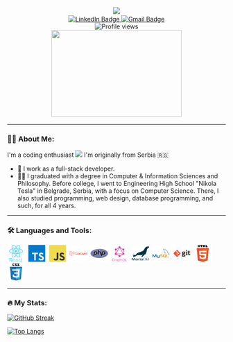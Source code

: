 <div id="header" align="center">
  <img src="https://media.giphy.com/media/MeJgB3yMMwIaHmKD4z/giphy.gif" width="100"/>
</div>
<div id="badges" align="center">
  <a href="https://www.linkedin.com/in/filipsegota/">
    <img src="https://img.shields.io/badge/LinkedIn-blue?logo=linkedin&logoColor=white&style=for-the-badge" alt="LinkedIn Badge">
  </a>
  <a href="mailto:segota.filip@gmail.com">
    <img src="https://img.shields.io/badge/Gmail-D14836?style=for-the-badge&logo=gmail&logoColor=white" alt="Gmail Badge">
  </a>
  <div>
    <img src="https://komarev.com/ghpvc/?username=FilipSegota&style=flat-square&color=blue" alt="Profile views"/>
  </div>
</div>
<div align="center">
  <img src="https://media.giphy.com/media/1GEATImIxEXVR79Dhk/giphy.gif" width="300" height="200"/>
</div>

---

### 👨‍💻 About Me: 
I'm a coding enthusiast <img src="https://media.giphy.com/media/WUlplcMpOCEmTGBtBW/giphy.gif" width="30"/> I'm originally from Serbia 🇷🇸
  - 🏢 I work as a full-stack developer.
  - 👨‍🎓 I graduated with a degree in Computer & Information Sciences and Philosophy. Before college, I went to Engineering High School "Nikola Tesla" in Belgrade, Serbia, with a focus on Computer Science. There, I also studied programming, web design, database programming, and such, for all 4 years.
---
### 🛠️ Languages and Tools: 
<div>
  <img src="https://github.com/devicons/devicon/blob/master/icons/react/react-original-wordmark.svg" title="React" alt="React" width="40" height="40"/>&nbsp;
  <img src="https://github.com/devicons/devicon/blob/master/icons/typescript/typescript-original.svg" title="TypeScript" alt="TypeScript" width="40" height="40"/>&nbsp;
  <img src="https://github.com/devicons/devicon/blob/master/icons/javascript/javascript-original.svg" title="JavaScript" alt="JavaScript" width="40" height="40"/>&nbsp;
  <img src="https://github.com/devicons/devicon/blob/master/icons/laravel/laravel-original-wordmark.svg" title="Laravel" alt="Laravel" width="40" height="40"/>&nbsp;
  <img src="https://github.com/devicons/devicon/blob/master/icons/php/php-original.svg" title="PHP" alt="PHP" width="40" height="40"/>&nbsp;
  <img src="https://github.com/devicons/devicon/blob/master/icons/graphql/graphql-plain-wordmark.svg" title="GraphQL" alt="GraphQL" width="40" height="40"/>&nbsp;
  <img src="https://github.com/devicons/devicon/blob/master/icons/mariadb/mariadb-original-wordmark.svg" title="MariaDB" alt="MariaDB" width="40" height="40"/>&nbsp;
  <img src="https://github.com/devicons/devicon/blob/master/icons/mysql/mysql-original-wordmark.svg" title="MySQL" alt="MySQL" width="40" height="40"/>&nbsp;
  <img src="https://github.com/devicons/devicon/blob/master/icons/git/git-original-wordmark.svg" title="Git" alt="Git" width="40" height="40"/>&nbsp;
  <img src="https://github.com/devicons/devicon/blob/master/icons/html5/html5-original-wordmark.svg" title="HTML5" alt="HTML5" width="40" height="40"/>&nbsp;
  <img src="https://github.com/devicons/devicon/blob/master/icons/css3/css3-original-wordmark.svg" title="CSS3" alt="CSS3" width="40" height="40"/>&nbsp;
</div>

---
### :fire: My Stats: 
[![GitHub Streak](http://github-readme-streak-stats.herokuapp.com?user=FilipSegota&theme=dark&background=000000)](https://git.io/streak-stats)

[![Top Langs](https://github-readme-stats.vercel.app/api/top-langs/?username=FilipSegota&layout=compact&theme=vision-friendly-dark)](https://github.com/anuraghazra/github-readme-stats)
